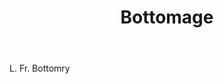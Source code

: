 ---
title: Bottomage
letter: B
permalink: "/definitions/bld-bottomage.html"
body: L. Fr. Bottomry
published_at: '2018-07-07'
source: Black's Law Dictionary 2nd Ed (1910)
layout: post
---